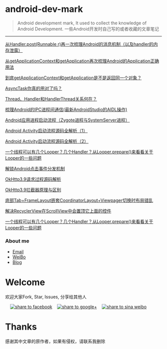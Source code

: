 # android-dev-mark
> Android development mark, It used to collect the knowledge of Android Development. 
> 一些Android开发时自己写的或者收藏的文章笔记



----------
[从Handler.post(Runnable r)再一次梳理Android的消息机制（以及handler的内存泄露）](http://blog.csdn.net/ly502541243/article/details/52062179)

[从getApplicationContext和getApplication再次梳理Android的Application正确用法](http://blog.csdn.net/ly502541243/article/details/52105466)

[到底getApplicationContext和getApplication是不是返回同一个对象？](http://blog.csdn.net/ly502541243/article/details/52127806)

[AsyncTask你真的用对了吗？](http://blog.csdn.net/ly502541243/article/details/52329861)

[Thread、Handler和HandlerThread关系何在？](http://blog.csdn.net/ly502541243/article/details/52414637)

[梳理Android的IPC进程间通信(最新AndroidStudio的AIDL操作)](http://blog.csdn.net/ly502541243/article/details/52514665)

[Android应用进程启动流程（Zygote进程与SystemServer进程）](http://blog.csdn.net/ly502541243/article/details/52639830)

[Android Activity启动流程源码全解析（1）](http://blog.csdn.net/ly502541243/article/details/52883198)

[Android Activity启动流程源码全解析（2）](http://blog.csdn.net/ly502541243/article/details/52883212)

[一个线程可以有几个Looper？几个Handler？从Looper.prepare()来看看关于Looper的一些问题](https://blog.csdn.net/ly502541243/article/details/87475229)

[解锁Android点击事件分发机制](https://blog.csdn.net/ly502541243/article/details/78842872)

[OkHttp3.9请求过程源码解析](https://blog.csdn.net/ly502541243/article/details/80271603)

[OkHttp3.9拦截器原理与区别](https://blog.csdn.net/ly502541243/article/details/80389051)

[底部Tab+FrameLayout嵌套CoordinatorLayout+Viewpager切换时布局错乱](https://blog.csdn.net/ly502541243/article/details/86553270)

[解决RecyclerView在ScrollView中会置顶它上面的控件](https://blog.csdn.net/ly502541243/article/details/87257834)

[一个线程可以有几个Looper？几个Handler？从Looper.prepare()来看看关于Looper的一些问题](https://blog.csdn.net/ly502541243/article/details/87475229)

### About me
* [Email](LYYX@outlook.com)
* [WeiBo](http://weibo.com/liuyang6)
* [Blog](http://blog.csdn.net/ly502541243)

# Welcome
欢迎大家Fork, Star, Issues, 分享给其他人

</a>&nbsp;&nbsp;&nbsp;&nbsp;<a href="https://www.facebook.com/sharer/sharer.php?u=https://github.com/zhengxiaopeng/android-dev-bookmarks" target="_blank" title="share to facebook" style="width:100%"><img src="http://i.imgur.com/0evE2QJ.png" title="share to facebook"/></a>&nbsp;&nbsp;&nbsp;&nbsp;<a href="https://plus.google.com/share?url=https://github.com/zhengxiaopeng/android-dev-bookmarks" target="_blank" title="share to google+" style="width:100%"><img src="http://i.imgur.com/zvDBPqj.png" title="share to google+"/></a>&nbsp;&nbsp;&nbsp;&nbsp;<a href="http://service.weibo.com/share/share.php?searchPic=true&title=Android-Dev-Favorites(Android开发者的收藏夹) @ruijun %2520&url=https://github.com/ruijun/Android-Dev-Favorites&utm_content=share_button&utm_campaign=post_show&utm_medium=github&utm_source=weibo" target="_blank" title="share to sina weibo" style="width:100%"><img src="http://i.imgur.com/pH9q4qu.png" title="share to sina weibo"/></a>


# Thanks
感谢其中文章的原作者，如果有侵权，请联系我删除

